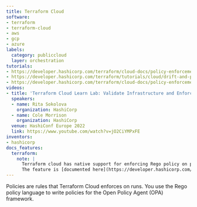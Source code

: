 ```yaml
---
title: Terraform Cloud
software:
- terraform
- terraform-cloud
- aws
- gcp
- azure
labels:
  category: publiccloud
  layer: orchestration
tutorials:
- https://developer.hashicorp.com/terraform/cloud-docs/policy-enforcement/opa
- https://developer.hashicorp.com/terraform/tutorials/cloud/drift-and-policy
- https://developer.hashicorp.com/terraform/cloud-docs/policy-enforcement/opa/vcs
videos:
- title: 'Terraform Cloud Learn Lab: Validate Infrastructure and Enforce OPA Policies'
  speakers:
  - name: Rita Sokolova
    organization: HashiCorp
  - name: Cole Morrison
    organization: HashiCorp
  venue: HashiConf Europe 2022
  link: https://www.youtube.com/watch?v=jO2CiYMPxFE
inventors:
- hashicorp
docs_features:
  terraform:
    note: |
      Terraform cloud has native support for enforcing Rego policy on plans.
      The feature is [documented here](https://developer.hashicorp.com/terraform/cloud-docs/policy-enforcement/opa).
---
```


Policies are rules that Terraform Cloud enforces on runs. You use the Rego
policy language to write policies for the Open Policy Agent (OPA) framework.
